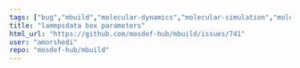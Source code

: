 ```yaml
---
tags: ["bug","mbuild","molecular-dynamics","molecular-simulation","molecule-builder","mosdef","python"]
title: "lammpsdata box parameters"
html_url: "https://github.com/mosdef-hub/mbuild/issues/741"
user: "amorshedi"
repo: "mosdef-hub/mbuild"
---
```


